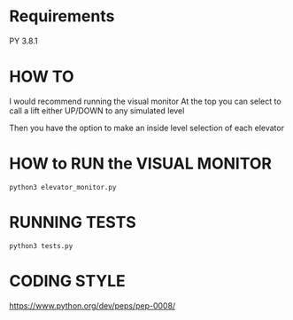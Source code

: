 # Requirements
PY 3.8.1

# HOW TO
I would recommend running the visual monitor
At the top you can select to call a lift either UP/DOWN to 
any simulated level

Then you have the option to make an inside 
level selection of each elevator 

# HOW to RUN the VISUAL MONITOR
`python3 elevator_monitor.py`

# RUNNING TESTS
`python3 tests.py`

# CODING STYLE
https://www.python.org/dev/peps/pep-0008/
